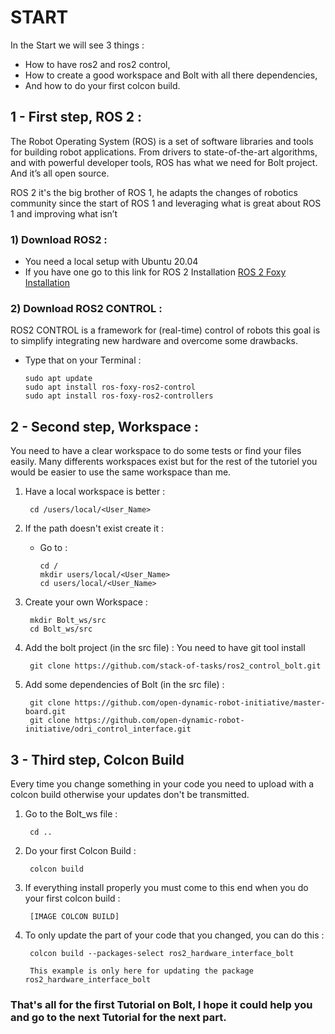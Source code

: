 # START
In the Start we will see 3 things : 
-   How to have ros2 and ros2 control, 
-   How to create a good workspace and Bolt with all there dependencies,
-   And how to do your first colcon build.


## 1 - First step, ROS 2 :

The Robot Operating System (ROS) is a set of software libraries and tools for building robot applications. From drivers to state-of-the-art algorithms, and with powerful developer tools, ROS has what we need for Bolt project. And it’s all open source.

ROS 2 it's the big brother of ROS 1, he adapts the changes of robotics community since the start of ROS 1 and leveraging what is great about ROS 1 and improving what isn’t 


### 1) Download ROS2 :

- You need a local setup with Ubuntu 20.04 
- If you have one go to this link for ROS 2 Installation 
[ROS 2 Foxy Installation](https://docs.ros.org/en/foxy/Installation/Ubuntu-Development-Setup.html)
        
### 2) Download ROS2 CONTROL :

ROS2 CONTROL is a framework for (real-time) control of robots this goal is to simplify integrating new hardware and overcome some drawbacks.

- Type that on your Terminal :

      sudo apt update
      sudo apt install ros-foxy-ros2-control
      sudo apt install ros-foxy-ros2-controllers


## 2 - Second step, Workspace :

You need to have a clear workspace to do some tests or find your files easily. Many differents workspaces exist but for the rest of the tutoriel you would be easier to use the same workspace than me. 

1) Have a local workspace is better :
      
        cd /users/local/<User_Name>

2) If the path doesn't exist create it :
    - Go to : 
  
          cd /
          mkdir users/local/<User_Name>
          cd users/local/<User_Name>
  
3) Create your own Workspace :

        mkdir Bolt_ws/src
        cd Bolt_ws/src

4) Add the bolt project (in the src file) :
You need to have git tool install 

        git clone https://github.com/stack-of-tasks/ros2_control_bolt.git

5) Add some dependencies of Bolt (in the src file) :

        git clone https://github.com/open-dynamic-robot-initiative/master-board.git
        git clone https://github.com/open-dynamic-robot-initiative/odri_control_interface.git


## 3 - Third step, Colcon Build  

Every time you change something in your code you need to upload with a colcon build otherwise your updates don't be transmitted.

1) Go to the Bolt_ws file :

        cd ..

2) Do your first Colcon Build :

        colcon build

3) If everything install properly you must come to this end when you do your first colcon build :

        [IMAGE COLCON BUILD]

4) To only update the part of your code that you changed, you can do this :

        colcon build --packages-select ros2_hardware_interface_bolt

        This example is only here for updating the package ros2_hardware_interface_bolt




### That's all for the first Tutorial on Bolt, I hope it could help you and go to the next Tutorial for the next part. 
